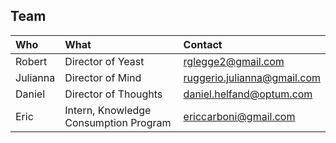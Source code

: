 ## Team
| Who               | What               | Contact  |
|:------------------|:-------------------|:--------|
| Robert   |  Director of Yeast     | rglegge2@gmail.com |
| Julianna |  Director of Mind      | ruggerio.julianna@gmail.com |
| Daniel   | Director of Thoughts       | daniel.helfand@optum.com |
| Eric     | Intern, Knowledge Consumption Program     | ericcarboni@gmail.com |